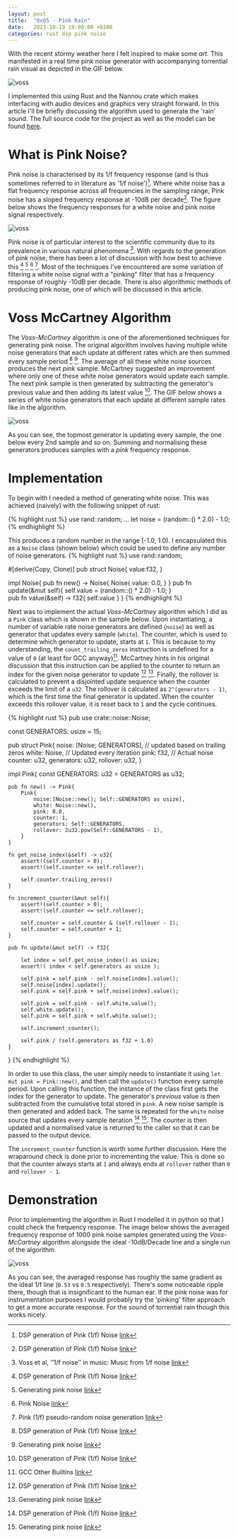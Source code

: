 ```yaml
---
layout: post
title:  "0x05 - Pink Rain"
date:   2023-10-19 19:00:00 +0100
categories: rust dsp pink noise
---
```


With the recent stormy weather here I felt inspired to make some _art_. This manifested in a real time pink noise generator with accompanying torrential rain visual as depicted in the GIF below.

![voss](/assets/pinkrain.gif)

I implemented this using Rust and the Nannou crate which makes interfacing with audio devices and graphics very straight forward. In this article I'll be briefly discussing the algorithm used to generate the 'rain' sound. The full source code for the project as well as the model can be found [here](https://github.com/llwyd/pinkrain).

# What is Pink Noise?
Pink noise is characterised by its 1/f frequency response (and is thus sometimes referred to in literature as '1/f noise')[^2]. Where white noise has a flat frequency response across all frequencies in the sampling range, Pink noise has a sloped frequency response at -10dB per decade[^2]. The figure below shows the frequency responses for a white noise and pink noise signal respectively.

![voss](/assets/pinkwhite.png)

Pink noise is of particular interest to the scientific community due to its prevalence in various natural phenomena [^1]. With regards to the generation of pink noise, there has been a lot of discussion with how best to achieve this [^2] [^3] [^4] [^5]. Most of the techniques I've encountered are some variation of filtering a white noise signal with a "pinking" filter that has a frequency response of roughly -10dB per decade. There is also algorithmic methods of producing pink noise, one of which will be discussed in this article.

# Voss McCartney Algorithm
The _Voss-McCartney_ algorithm is one of the aforementioned techniques for generating pink noise. The original algorithm involves having multiple white noise generators that each update at different rates which are then summed every sample period [^2] [^3]. The average of all these white noise sources produces the next _pink_ sample. McCartney suggested an improvement where only one of these white noise generators would
update each sample. The next pink sample is then generated by subtracting the generator's previous value and then adding its latest value [^2]. The GIF below shows a series of white noise generators that each update at different sample rates like in the algorithm. 

![voss](/assets/noise_gen.gif)

As you can see, the topmost generator is updating every sample, the one below every 2nd sample and so on. Summing and normalising these generators produces samples with a _pink_ frequency response.

# Implementation
To begin with I needed a method of generating white noise. This was achieved (naively) with the following snippet of rust:

{% highlight rust %}
use rand::random;
...
let noise = (random::<f32>() * 2.0) - 1.0;
{% endhighlight %}

This produces a random number in the range [-1.0, 1.0). I encapsulated this as a `Noise` class (shown below) which could be used to define any number of noise generators. 
{% highlight rust %}
use rand::random;

#[derive(Copy, Clone)]
pub struct Noise{
    value:f32,
}

impl Noise{
    pub fn new() -> Noise{
        Noise{
            value: 0.0,
        }
    }
    pub fn update(&mut self){
        self.value = (random::<f32>() * 2.0) - 1.0;
    }    
    pub fn value(&self) -> f32{
        self.value
    }
}
{% endhighlight %}


Next was to implement the actual _Voss-McCartney_ algorithm which I did as a `Pink` class which is shown in the sample below.  Upon instantiating, a number of variable rate noise generators are defined (`noise`) as well as generator that updates every sample (`white`). The counter, which is used to determine which generator to update, starts at `1`. This is because to my understanding, the `count_trailing_zeros` instruction is undefined for a value of `0` (at least for GCC anyway)[^6]. McCartney hints in his original discussion that this instruction can be applied to the counter to return an index for the given noise generator to update [^2] [^3]. Finally, the rollover is calculated to prevent a disjointed update sequence when the counter exceeds the limit of a `u32`. The rollover is calculated as `2^(generators - 1)`, which is the first time the final generator is updated. When the counter exceeds this rollover value, it is reset back to `1` and the cycle continues.

{% highlight rust %}
pub use crate::noise::Noise;
    
const GENERATORS: usize = 15;

pub struct Pink{
    noise: [Noise; GENERATORS], // updated based on trailing zeros
    white: Noise, // Updated every iteration
    pink: f32, // Actual noise
    counter: u32,
    generators: u32,
    rollover: u32,
}

impl Pink{
    const GENERATORS: u32 = GENERATORS as u32;
    
    pub fn new() -> Pink{
        Pink{
            noise:[Noise::new(); Self::GENERATORS as usize],
            white: Noise::new(),
            pink: 0.0,
            counter: 1,
            generators: Self::GENERATORS,
            rollover: 2u32.pow(Self::GENERATORS - 1),
        }
    } 

    fn get_noise_index(&self) -> u32{
        assert!(self.counter > 0);
        assert!(self.counter <= self.rollover);
        
        self.counter.trailing_zeros()
    }

    fn increment_counter(&mut self){
        assert!(self.counter > 0);
        assert!(self.counter <= self.rollover);
        
        self.counter = self.counter & (self.rollover - 1); 
        self.counter = self.counter + 1;
    }

    pub fn update(&mut self) -> f32{

        let index = self.get_noise_index() as usize;
        assert!( index < self.generators as usize );

        self.pink = self.pink - self.noise[index].value();
        self.noise[index].update();
        self.pink = self.pink + self.noise[index].value();

        self.pink = self.pink - self.white.value();
        self.white.update();
        self.pink = self.pink + self.white.value();        

        self.increment_counter();

        self.pink / (self.generators as f32 + 1.0)
    }
}
{% endhighlight %}

In order to use this class, the user simply needs to instantiate it using `let mut pink = Pink::new()`, and then call the `update()` function every sample period. Upon calling this function, the instance of the class first gets the index for the generator to update. The generator's _previous_ value is then subtracted from the cumulative total stored in `pink`. A new noise sample is then generated and added back. The same is repeated for the `white` noise source that updates every sample iteration [^2] [^3]. The counter is then updated and a normalised value is returned to the caller so that it can be passed to the output device.

The `increment_counter` function is worth some further discussion. Here the wraparound check is done prior to incrementing the value. This is done so that the counter always starts at `1` and always ends at `rollover` rather than `0` and `rollover - 1`.

# Demonstration
Prior to implementing the algorithm in Rust I modelled it in python so that I could check the frequency response. The image below shows the averaged frequency response of 1000 pink noise samples generated using the _Voss-McCartney_ algorithm alongside the ideal -10dB/Decade line and a single run of the algorithm.

![voss](/assets/pinkmodel.png)

As you can see, the averaged response has roughly the same gradient as the ideal 1/f line (`0.53` vs `0.5` respectively). There's some noticeable ripple there, though that is insignificant to the human ear. If the pink noise was for instrumentation purposes I would probably try the 'pinking' filter approach to get a more accurate response. For the sound of torrential rain though this works nicely.

[^1]: Voss et al, ’’1/f noise’’ in music: Music from 1/f noise [link](https://doi.org/10.1121/1.381721)
[^2]: DSP generation of Pink (1/f) Noise [link](https://www.firstpr.com.au/dsp/pink-noise/)
[^3]: Generating pink noise [link](https://www.dsprelated.com/showarticle/908.php)
[^4]: Pink Noise [link](http://www.cooperbaker.com/home/code/pink%20noise/)
[^5]: Pink (1/f) pseudo-random noise generation [link](https://dsp.stackexchange.com/questions/322/pink-1-f-pseudo-random-noise-generation)
[^6]: GCC Other Builtins [link](https://gcc.gnu.org/onlinedocs/gcc/Other-Builtins.html)

